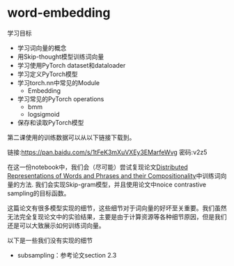 # word-embedding
学习目标
- 学习词向量的概念
- 用Skip-thought模型训练词向量
- 学习使用PyTorch dataset和dataloader
- 学习定义PyTorch模型
- 学习torch.nn中常见的Module
    - Embedding
- 学习常见的PyTorch operations
    - bmm
    - logsigmoid
- 保存和读取PyTorch模型
    

第二课使用的训练数据可以从以下链接下载到。

链接:https://pan.baidu.com/s/1tFeK3mXuVXEy3EMarfeWvg  密码:v2z5

在这一份notebook中，我们会（尽可能）尝试复现论文[Distributed Representations of Words and Phrases and their Compositionality](http://papers.nips.cc/paper/5021-distributed-representations-of-words-and-phrases-and-their-compositionality.pdf)中训练词向量的方法. 我们会实现Skip-gram模型，并且使用论文中noice contrastive sampling的目标函数。


这篇论文有很多模型实现的细节，这些细节对于词向量的好坏至关重要。我们虽然无法完全复现论文中的实验结果，主要是由于计算资源等各种细节原因，但是我们还是可以大致展示如何训练词向量。

以下是一些我们没有实现的细节
- subsampling：参考论文section 2.3
